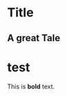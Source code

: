 <!--*
  title: Hello World Title;
  description: This blog post is a test.;
  tags: ["Java", "Plugin Development", "NetBeans"];
*-->

# Title #
## A great Tale ##

# test

This is **bold** text.